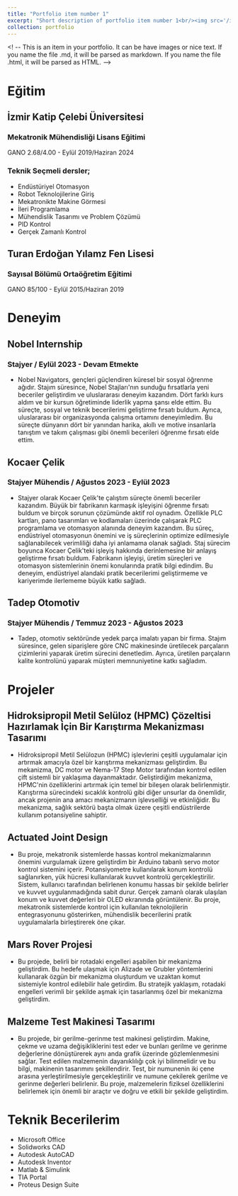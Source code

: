 ```yaml
---
title: "Portfolio item number 1"
excerpt: "Short description of portfolio item number 1<br/><img src='/images/500x300.png'>"
collection: portfolio
---
```


<! -- This is an item in your portfolio. It can be have images or nice text. If you name the file .md, it will be parsed as markdown. If you name the file .html, it will be parsed as HTML. 
-->

# Eğitim
## İzmir Katip Çelebi Üniversitesi
### Mekatronik Mühendisliği Lisans Eğitimi 
   GANO 2.68/4.00  -  Eylül 2019/Haziran 2024

### Teknik Seçmeli dersler;
  + Endüstüriyel Otomasyon 
  + Robot Teknolojilerine Giriş
  + Mekatronikte Makine Görmesi 
  + İleri Programlama 
  + Mühendislik Tasarımı ve Problem Çözümü 
  + PID Kontrol
  + Gerçek Zamanlı Kontrol 

## Turan Erdoğan Yılamz Fen Lisesi 
### Sayısal Bölümü Ortaöğretim Eğitimi 
  GANO 85/100  -  Eylül 2015/Haziran 2019

# Deneyim
## Nobel Internship
### Stajyer / Eylül 2023 - Devam Etmekte
+ Nobel Navigators, gençleri güçlendiren küresel bir sosyal öğrenme ağıdır. Stajım süresince, Nobel Stajları'nın sunduğu fırsatlarla yeni beceriler geliştirdim ve uluslararası deneyim kazandım. Dört farklı kurs aldım ve bir kursun öğretiminde liderlik yapma şansı elde ettim. Bu süreçte, sosyal ve teknik becerilerimi geliştirme fırsatı buldum. Ayrıca, uluslararası bir organizasyonda çalışma ortamını deneyimledim. Bu süreçte dünyanın dört bir yanından harika, akıllı ve motive insanlarla tanıştım ve takım çalışması gibi önemli becerileri öğrenme fırsatı elde ettim.

## Kocaer Çelik 
### Stajyer Mühendis / Ağustos 2023 - Eylül 2023
+ Stajyer olarak Kocaer Çelik'te çalıştım süreçte önemli beceriler kazandım. Büyük bir fabrikanın karmaşık işleyişini öğrenme fırsatı buldum ve birçok sorunun çözümünde aktif rol oynadım. Özellikle PLC kartları, pano tasarımları ve kodlamaları üzerinde çalışarak PLC programlama ve otomasyon alanında deneyim kazandım. Bu süreç, endüstriyel otomasyonun önemini ve iş süreçlerinin optimize edilmesiyle sağlanabilecek verimliliği daha iyi anlamama olanak sağladı.
Staj sürecim boyunca Kocaer Çelik'teki işleyiş hakkında derinlemesine bir anlayış geliştirme fırsatı buldum. Fabrikanın işleyişi, üretim süreçleri ve otomasyon sistemlerinin önemi konularında pratik bilgi edindim. Bu deneyim, endüstriyel alandaki pratik becerilerimi geliştirmeme ve kariyerimde ilerlememe büyük katkı sağladı.
  
## Tadep Otomotiv
### Stajyer Mühendis / Temmuz 2023 - Ağustos 2023 
+ Tadep, otomotiv sektöründe yedek parça imalatı yapan bir firma. Stajım süresince, gelen siparişlere göre CNC makinesinde üretilecek parçaların çizimlerini yaparak üretim sürecini denetledim. Ayrıca, üretilen parçaların kalite kontrolünü yaparak müşteri memnuniyetine katkı sağladım.


# Projeler

## Hidroksipropil Metil Selüloz (HPMC) Çözeltisi Hazırlamak İçin Bir Karıştırma Mekanizması Tasarımı
  
  + Hidroksipropil Metil Selülozun (HPMC) işlevlerini çeşitli uygulamalar için artırmak amacıyla özel bir karıştırma mekanizması geliştirdim. Bu mekanizma, DC motor ve Nema-17 Step Motor tarafından kontrol edilen çift sistemli bir yaklaşıma dayanmaktadır. Geliştirdiğim mekanizma, HPMC'nin özelliklerini artırmak için temel bir bileşen olarak belirlenmiştir. Karıştırma sürecindeki sıcaklık kontrolü gibi diğer unsurlar da önemlidir, ancak projenin ana amacı mekanizmanın işlevselliği ve etkinliğidir. Bu mekanizma, sağlık sektörü başta olmak üzere çeşitli endüstrilerde kullanım potansiyeline sahiptir.

    
## Actuated Joint Design
  
  + Bu proje, mekatronik sistemlerde hassas kontrol mekanizmalarının önemini vurgulamak üzere geliştirdim bir Arduino tabanlı servo motor kontrol sistemini içerir. Potansiyometre kullanılarak konum kontrolü sağlanırken, yük hücresi kullanılarak kuvvet kontrolü gerçekleştirilir. Sistem, kullanıcı tarafından belirlenen konumu hassas bir şekilde belirler ve kuvvet uygulanmadığında sabit durur. Gerçek zamanlı olarak ulaşılan konum ve kuvvet değerleri bir OLED ekranında görüntülenir. Bu proje, mekatronik sistemlerde kontrol için kullanılan teknolojilerin entegrasyonunu gösterirken, mühendislik becerilerini pratik uygulamalarla birleştirerek öne çıkar.

  
## Mars Rover Projesi 

  + Bu projede, belirli bir rotadaki engelleri aşabilen bir mekanizma geliştirdim. Bu hedefe ulaşmak için Alizade ve Grubler yöntemlerini kullanarak özgün bir mekanizma oluşturdum ve uzaktan komut sistemiyle kontrol edilebilir hale getirdim. Bu stratejik yaklaşım, rotadaki engelleri verimli bir şekilde aşmak için tasarlanmış özel bir mekanizma geliştirdim.


## Malzeme Test Makinesi Tasarımı
  
  + Bu projede, bir gerilme-gerinme test makinesi geliştirdim. Makine, çekme ve uzama değişikliklerini test eder ve bunları gerilme ve gerinme değerlerine dönüştürerek aynı anda grafik üzerinde gözlemlenmesini sağlar. Test edilen malzemenin dayanıklılığı çok iyi bilinmelidir ve bu bilgi, makinenin tasarımını şekillendirir. Test, bir numunenin iki çene arasına yerleştirilmesiyle gerçekleştirilir ve numune çekilerek gerilme ve gerinme değerleri belirlenir. Bu proje, malzemelerin fiziksel özelliklerini belirlemek için önemli bir araçtır ve doğru ve etkili bir şekilde geliştirdim.


# Teknik Becerilerim 
  + Microsoft Office 
  + Solidworks CAD
  + Autodesk AutoCAD 
  + Autodesk Inventor 
  + Matlab & Simulink
  + TIA Portal 
  + Proteus Design Suite
